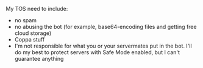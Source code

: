 My TOS need to include:
- no spam
- no abusing the bot (for example, base64-encoding files and getting free cloud storage)
- Coppa stuff
- I'm not responsible for what you or your servermates put in the bot. I'll do my best to protect servers with Safe Mode enabled, but I can't guarantee anything
